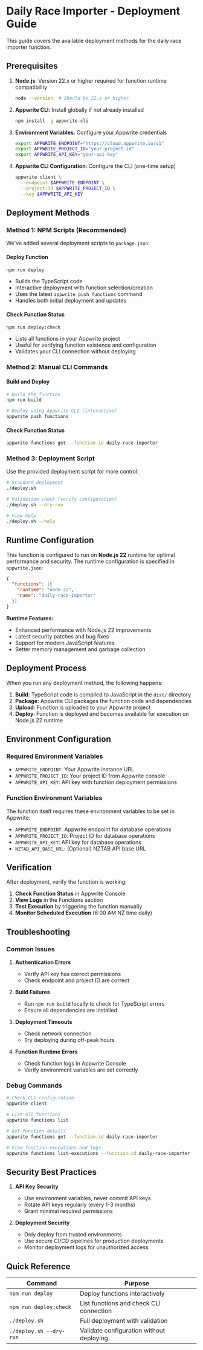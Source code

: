# Daily Race Importer - Deployment Guide

This guide covers the available deployment methods for the daily race importer function.

## Prerequisites

1. **Node.js**: Version 22.x or higher required for function runtime compatibility
   ```bash
   node --version  # Should be 22.x or higher
   ```

2. **Appwrite CLI**: Install globally if not already installed
   ```bash
   npm install -g appwrite-cli
   ```

3. **Environment Variables**: Configure your Appwrite credentials
   ```bash
   export APPWRITE_ENDPOINT="https://cloud.appwrite.io/v1"
   export APPWRITE_PROJECT_ID="your-project-id"
   export APPWRITE_API_KEY="your-api-key"
   ```

4. **Appwrite CLI Configuration**: Configure the CLI (one-time setup)
   ```bash
   appwrite client \
     --endpoint $APPWRITE_ENDPOINT \
     --project-id $APPWRITE_PROJECT_ID \
     --key $APPWRITE_API_KEY
   ```

## Deployment Methods

### Method 1: NPM Scripts (Recommended)

We've added several deployment scripts to `package.json`:

#### Deploy Function
```bash
npm run deploy
```
- Builds the TypeScript code
- Interactive deployment with function selection/creation
- Uses the latest `appwrite push functions` command
- Handles both initial deployment and updates

#### Check Function Status
```bash
npm run deploy:check
```
- Lists all functions in your Appwrite project
- Useful for verifying function existence and configuration
- Validates your CLI connection without deploying

### Method 2: Manual CLI Commands

#### Build and Deploy
```bash
# Build the function
npm run build

# Deploy using Appwrite CLI (interactive)
appwrite push functions
```

#### Check Function Status
```bash
appwrite functions get --function-id daily-race-importer
```

### Method 3: Deployment Script

Use the provided deployment script for more control:

```bash
# Standard deployment
./deploy.sh

# Validation check (verify configuration)
./deploy.sh --dry-run

# View help
./deploy.sh --help
```

## Runtime Configuration

This function is configured to run on **Node.js 22** runtime for optimal performance and security. The runtime configuration is specified in `appwrite.json`:

```json
{
  "functions": [{
    "runtime": "node-22",
    "name": "daily-race-importer"
  }]
}
```

**Runtime Features:**
- Enhanced performance with Node.js 22 improvements
- Latest security patches and bug fixes
- Support for modern JavaScript features
- Better memory management and garbage collection

## Deployment Process

When you run any deployment method, the following happens:

1. **Build**: TypeScript code is compiled to JavaScript in the `dist/` directory
2. **Package**: Appwrite CLI packages the function code and dependencies
3. **Upload**: Function is uploaded to your Appwrite project
4. **Deploy**: Function is deployed and becomes available for execution on Node.js 22 runtime

## Environment Configuration

### Required Environment Variables
- `APPWRITE_ENDPOINT`: Your Appwrite instance URL
- `APPWRITE_PROJECT_ID`: Your project ID from Appwrite console
- `APPWRITE_API_KEY`: API key with function deployment permissions

### Function Environment Variables
The function itself requires these environment variables to be set in Appwrite:
- `APPWRITE_ENDPOINT`: Appwrite endpoint for database operations
- `APPWRITE_PROJECT_ID`: Project ID for database operations  
- `APPWRITE_API_KEY`: API key for database operations
- `NZTAB_API_BASE_URL`: (Optional) NZTAB API base URL

## Verification

After deployment, verify the function is working:

1. **Check Function Status** in Appwrite Console
2. **View Logs** in the Functions section
3. **Test Execution** by triggering the function manually
4. **Monitor Scheduled Execution** (6:00 AM NZ time daily)

## Troubleshooting

### Common Issues

1. **Authentication Errors**
   - Verify API key has correct permissions
   - Check endpoint and project ID are correct

2. **Build Failures**
   - Run `npm run build` locally to check for TypeScript errors
   - Ensure all dependencies are installed

3. **Deployment Timeouts**
   - Check network connection
   - Try deploying during off-peak hours

4. **Function Runtime Errors**
   - Check function logs in Appwrite Console
   - Verify environment variables are set correctly

### Debug Commands

```bash
# Check CLI configuration
appwrite client

# List all functions
appwrite functions list

# Get function details
appwrite functions get --function-id daily-race-importer

# View function executions and logs
appwrite functions list-executions --function-id daily-race-importer
```

## Security Best Practices

1. **API Key Security**
   - Use environment variables, never commit API keys
   - Rotate API keys regularly (every 1-3 months)
   - Grant minimal required permissions

2. **Deployment Security**
   - Only deploy from trusted environments
   - Use secure CI/CD pipelines for production deployments
   - Monitor deployment logs for unauthorized access

## Quick Reference

| Command | Purpose |
|---------|---------|
| `npm run deploy` | Deploy functions interactively |
| `npm run deploy:check` | List functions and check CLI connection |
| `./deploy.sh` | Full deployment with validation |
| `./deploy.sh --dry-run` | Validate configuration without deploying |